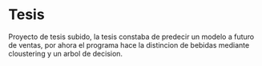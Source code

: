 # Tesis
Proyecto de tesis subido, la tesis constaba de predecir un modelo a futuro de ventas, por ahora el programa hace la distincion de bebidas mediante cloustering y un arbol de decision.
